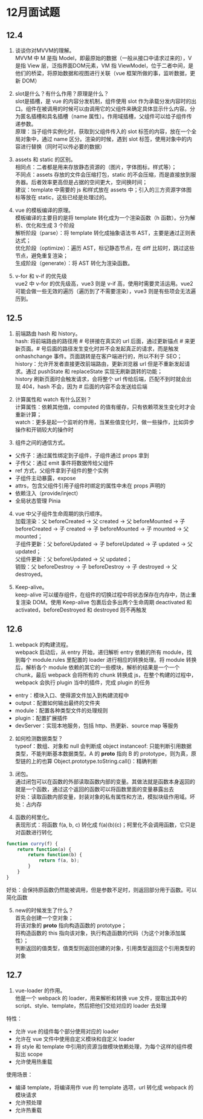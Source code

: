 # 12月面试题

## 12.4

1. 谈谈你对MVVM的理解。 <br />
MVVM 中 M 是指 Model，即最原始的数据（一般从接口中请求过来的），V 是指 View 层，泛指界面DOM元素，VM 指 ViewModel，位于二者中间，是他们的桥梁，将原始数据和视图进行关联（vue 框架所做的事，监听数据，更新 DOM）

2. slot是什么？有什么作用？原理是什么？ <br />
slot是插槽，是 vue 的内容分发机制，组件使用 slot 作为承载分发内容时的出口。组件在被调用的时候可以由调用它的父组件来确定具体显示什么内容。分为匿名插槽和具名插槽（name 属性）。作用域插槽，父组件可以给子组件传递参数。 <br />
原理：当子组件实例化时，获取到父组件传入的 slot 标签的内容，放在一个全局对象中，通过 name 区分。渲染的时候，遇到 slot 标签，使用对象中的内容进行替换（同时可以传必要的数据）

3. assets 和 static 的区别。 <br />
相同点：二者都是用来存放静态资源的（图片，字体图标，样式等）； <br />
不同点：assets 存放的文件会压缩打包，static 的不会压缩，而是直接放到服务器。后者效率更高但是占据的空间更大，空间换时间； <br />
建议：template 中需要的 js 和样式放在 assets 中；引入的三方资源字体图标等放在 static，这些已经是处理过的。

4. vue 的模板编译的原理。 <br />
模板编译的主要目的是将 template 转化成为一个渲染函数（h 函数）。分为解析、优化和生成 3 个阶段 <br />
解析阶段（parse）：将 template 转化成抽象语法书 AST，主要是通过正则表达式； <br />
优化阶段（optimize）：遍历 AST，标记静态节点，在 diff 比较时，跳过这些节点，避免重复渲染； <br />
生成阶段（generate）：将 AST 转化为渲染函数。

5. v-for 和 v-if 的优先级 <br />
vue2 中 v-for 的优先级高，vue3 则是 v-if 高，使用时需要灵活运用。vue2 可能会做一些无效的遍历（遍历到了不需要渲染），vue3 则是有些项会无法遍历到。

## 12.5

1. 前端路由 hash 和 history。 <br />
hash: 将前端路由的路径用 # 号拼接在真实的 url 后面，通过更新锚点 # 来更新页面。# 号后面的路径发生变化时并不会发起真正的请求，而是触发 onhashchange 事件。页面跳转是在客户端进行的，所以不利于 SEO； <br />
history：允许开发者直接更改前端路由，更新浏览器 url 但是不重新发起请求。通过 pushState 和 replaceState 实现无刷新跳转的功能； <br />
history 刷新页面时会触发请求，会将整个 url 传给后端，匹配不到时就会出现 404，hash 不会，因为 # 后面的内容不会发送给后端

2. 计算属性和 watch 有什么区别？ <br />
计算属性：依赖其他值，computed 的值有缓存，只有依赖项发生变化时才会重新计算； <br />
watch：更多是起一个监听的作用，当某些值变化时，做一些操作，比如异步操作和开销较大的操作时

3. 组件之间的通信方式。 <br />
+ 父传子：通过属性绑定到子组件，子组件通过 props 拿到
+ 子传父：通过 emit 事件将数据传给父组件
+ ref 方式，父组件拿到子组件的整个实例
+ 子组件主动暴露，expose
+ attrs，包含父组件引用子组件时绑定的属性中未在 props 声明的
+ 依赖注入（provide/inject）
+ 全局状态管理 Pinia

4. vue 中父子组件生命周期的执行顺序。 <br />
加载渲染：父 beforeCreated -> 父 created -> 父 beforeMounted -> 子 beforeCreated -> 子 created -> 子 beforeMounted -> 子 mounted -> 父 mounted； <br />
子组件更新：父 beforeUpdated -> 子 beforeUpdated -> 子 updated -> 父 updated； <br />
父组件更新：父 beforeUpdated -> 父 updated； <br />
销毁：父 beforeDestroy -> 子 beforeDestroy -> 子 destroyed -> 父 destroyed。

5. Keep-alive。 <br />
keep-alive 可以缓存组件，在组件的切换过程中将状态保存在内存中，防止重复渲染 DOM。使用 Keep-alive 包裹后会多出两个生命周期 deactivated 和 activated，beforeDestroyed 和 destroyed 则不再触发

## 12.6

1. webpack 的构建流程。 <br />
webpack 启动后，从 entry 开始，递归解析 entry 依赖的所有 module，找到每个 module.rules 里配置的 loader 进行相应的转换处理。将 module 转换后，解析各个 module 依赖的其它的一些模块，解析的结果是一个一个 chunk，最后 webpack 会将所有的 chunk 转换成 js，在整个构建的过程中，webpack 会执行 plugin 当中的插件，完成 plugin 的任务  <br />
+ entry：模块入口、使得源文件加入到构建流程中
+ output：配置如何输出最终的文件夹
+ module：配置各种类型文件的处理规则
+ plugin：配置扩展插件
+ devServer：实现本地服务，包括 http、热更新、source map 等服务

2. 如何检测数据类型？ <br />
typeof：数组、对象和 null 会判断成 object
instanceof: 只能判断引用数据类型，不能判断基本数据类型。A 的 __proto__ 指向 B 的 prototype，则为真，原型链的上的也算
Object.prototype.toString.call()：精确判断

3. 闭包。 <br />
通过闭包可以在函数的外部读取函数内部的变量。其做法就是函数本身返回的就是一个函数，通过这个返回的函数可以将函数里面的变量暴露出去 <br />
好处：读取函数内部变量，封装对象的私有属性和方法，模拟块级作用域。坏处：占内存

4. 函数的柯里化。 <br />
表现形式：将函数 f(a, b, c) 转化成 f(a)(b)(c)；柯里化不会调用函数，它只是对函数进行转化
```js
function curry(f) {
	return function(a) {
		return function(b) {
			return f(a, b);
		}
	}
}
```
好处：会保持原函数仍然能被调用，但是参数不足时，则返回部分用于函数。可以简化函数

5. new的时候发生了什么？ <br />
首先会创建一个空对象； <br />
将该对象的 __proto__ 指向构造函数的 prototype； <br />
将构造函数的 this 指向该对象，执行构造函数的代码（为这个对象添加属性）； <br />
判断返回的值类型，值类型则返回创建的对象，引用类型返回这个引用类型的对象

## 12.7
1. vue-loader 的作用。 <br />
他是一个 webpack 的 loader，用来解析和转换 vue 文件，提取出其中的 script、style、template，然后把他们交给对应的 loader 去处理 <br />

特性：
+ 允许 vue 的组件每个部分使用对应的 loader 
+ 允许在 vue 文件中使用自定义模块和自定义 loader
+ 将 style 和 template 中引用的资源当做模块依赖处理，为每个这样的组件模拟出 scope 
+ 允许使用热重载 <br />

使用场景：
+ 编译 template，将编译用作 vue 的 template 选项，url 转化成 webpack 的模块请求
+ 允许预处理
+ 允许热重载